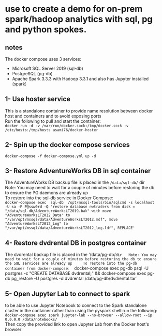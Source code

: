 # use to create a demo for on-prem spark/hadoop analytics with sql, pg and python spokes.

## notes  
The docker compose uses 3 services:  
* Microsoft SQL Server 2019 (sql-db)
* PostgreSQL (pg-db)
* Apache Spark 3.3.3 with Hadoop 3.3.1 and also has Jupyter installed (spark)

## 1- Use hoster service  
This is a standalone container to provide name resolution between docker host and containers and to avoid exposing ports  
Run the following to pull and start the container:  
`docker run -d -v /var/run/docker.sock:/tmp/docker.sock -v /etc/hosts:/tmp/hosts asami76/docker-hoster`


## 2- Spin up the docker compose services
`docker-compose -f docker-compose.yml up -d`  

## 3- Restore AdventureWorks DB in sql container  
The AdventureWorks DB backup file is placed in the `/data/sql-db/` dir  
Note: You may need to wait for a couple of minutes before restoring the db to ensure the PG daemons are already up    
To restore into the sql-db service in Docker Compose:  
`docker-compose exec  sql-db  /opt/mssql-tools/bin/sqlcmd -s localhost -U sa -P P@ssw0rd -Q 'restore database nwtraders from disk = "/data/sql-db/AdventureWorksLT2019.bak" with move "AdventureWorksLT2012_Data" to "/var/opt/mssql/data/AdventureWorksLT2012.mdf", move "AdventureWorksLT2012_Log" to "/var/opt/mssql/data/AdventureWorksLT2012_log.ldf", REPLACE'`

## 4- Restore dvdrental DB in postgres container
The dvdrental backup file is placed in the '/data/pg-db/` dir  
Note: You may need to wait for a couple of minutes before restoring the db to ensure the SQL services are already up    
To restore into the pg-db container from docker-compose:  
`docker-compose exec pg-db psql -U postgres -c "CREATE DATABASE dvdrental;" && docker-compose exec pg-db pg_restore -U postgres -d dvdrental /data/pg-db/dvdrental.tar`

## 5- Open Jupyter Lab to connect to spark
to be able to use Jupyter Notebook to connect to the Spark standalone cluster in the container rather than using the pyspark shell run the following:  
`docker-compose exec spark jupyter-lab --no-browser --allow-root --ip 0.0.0.0 /data/notebooks/`  
Then copy the provided link to open Jupyter Lab from the Docker host's browser
